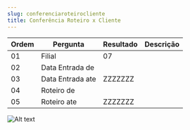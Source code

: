 ```yaml
---
slug: conferenciaroteirocliente
title: Conferência Roteiro x Cliente
---
```


Ordem | Pergunta | Resultado | Descrição
----- | -------- | --------- | ---------
01    |Filial |07 |
02    |Data Entrada de | |
03    |Data Entrada ate |ZZZZZZZ |
04    |Roteiro de | |
05    |Roteiro ate | ZZZZZZZ|

![Alt text](image-2.png)
